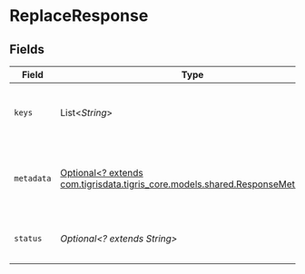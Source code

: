 # ReplaceResponse


## Fields

| Field                                                                                                                    | Type                                                                                                                     | Required                                                                                                                 | Description                                                                                                              |
| ------------------------------------------------------------------------------------------------------------------------ | ------------------------------------------------------------------------------------------------------------------------ | ------------------------------------------------------------------------------------------------------------------------ | ------------------------------------------------------------------------------------------------------------------------ |
| `keys`                                                                                                                   | List<*String*>                                                                                                           | :heavy_minus_sign:                                                                                                       | an array returns the value of the primary keys.                                                                          |
| `metadata`                                                                                                               | [Optional<? extends com.tigrisdata.tigris_core.models.shared.ResponseMetadata>](../../models/shared/ResponseMetadata.md) | :heavy_minus_sign:                                                                                                       | Has metadata related to the documents stored.                                                                            |
| `status`                                                                                                                 | *Optional<? extends String>*                                                                                             | :heavy_minus_sign:                                                                                                       | an enum with value set as "replaced"                                                                                     |